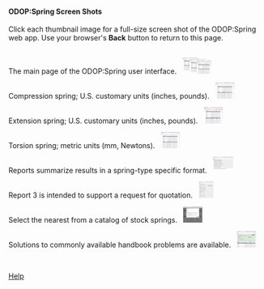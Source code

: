 #### ODOP:Spring Screen Shots

Click each thumbnail image for a full-size screen shot of the ODOP:Spring web app. 
Use your browser's **Back** button to return to this page.  
&nbsp;   

The main page of the ODOP:Spring user interface. &nbsp; 
[<img height="32" src="../png/ScrCap_3TypeNoted.png">](../png/ScrCap_3TypeNoted.png "Compression, Extension & Torsion")  

Compression spring; U.S. customary units (inches, pounds). &nbsp; 
[<img height="32" src="../png/ScrCap_CompressionNoted.png">](../png/ScrCap_CompressionNoted.png "Compression spring main page")  

Extension spring; U.S. customary units (inches, pounds). &nbsp; 
[<img height="32" src="../png/ScrCap_ExtensionNoted.png">](../png/ScrCap_ExtensionNoted.png "Extension spring main page")  

Torsion spring; metric units (mm, Newtons). &nbsp; 
[<img height="32" src="../png/ScrCap_TorsionMetricNoted.png">](../png/ScrCap_TorsionMetricNoted.png "Torsion spring; metric units") 

Reports summarize results in a spring-type specific format. &nbsp; 
[<img height="32" src="../png/ScrCap_Report1Noted.png">](../png/ScrCap_Report1Noted.png "Report 1") 

Report 3 is intended to support a request for quotation. &nbsp; 
[<img height="32" src="../png/ScrCap_Report3Noted.png">](../png/ScrCap_Report3Noted.png "Report 3") 

Select the nearest from a catalog of stock springs. &nbsp; 
[<img height="32" src="../png/ScrCap_SelectCatalogNoted.png">](../png/ScrCap_SelectCatalogNoted.png "Select Catalog feature") 

Solutions to commonly available handbook problems are available. &nbsp; 
[<img height="32" src="../png/ScrCap_DemoScreenNoted.png">](../png/ScrCap_DemoScreenNoted.png "Example of a Demo page") 

  
&nbsp;   
    
[Help](../)

